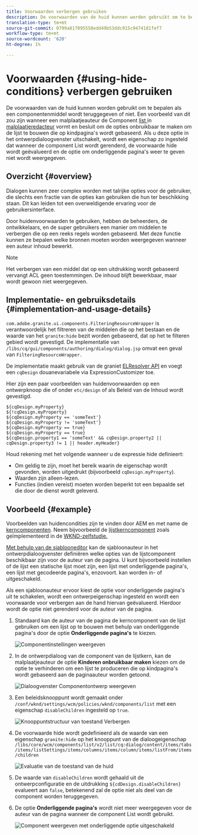 ```yaml
---
title: Voorwaarden verbergen gebruiken
description: De voorwaarden van de huid kunnen worden gebruikt om te bepalen als een componentenmiddel wordt teruggegeven of niet.
translation-type: tm+mt
source-git-commit: 0799a817095558edd49b53ddc915c9474181fef7
workflow-type: tm+mt
source-wordcount: '620'
ht-degree: 1%

---
```



# Voorwaarden {#using-hide-conditions} verbergen gebruiken

De voorwaarden van de huid kunnen worden gebruikt om te bepalen als een componentenmiddel wordt teruggegeven of niet. Een voorbeeld van dit zou zijn wanneer een malplaatjeauteur de Component [list ](https://docs.adobe.com/content/help/en/experience-manager-core-components/using/components/list.html) in [malplaatjeredacteur](/help/sites-cloud/authoring/features/templates.md) vormt en besluit om de opties onbruikbaar te maken om de lijst te bouwen die op kindpagina&#39;s wordt gebaseerd. Als u deze optie in het ontwerpdialoogvenster uitschakelt, wordt een eigenschap zo ingesteld dat wanneer de component List wordt gerenderd, de voorwaarde hide wordt geëvalueerd en de optie om onderliggende pagina&#39;s weer te geven niet wordt weergegeven.

## Overzicht {#overview}

Dialogen kunnen zeer complex worden met talrijke opties voor de gebruiker, die slechts een fractie van de opties kan gebruiken die hun ter beschikking staan. Dit kan leiden tot een overweldigende ervaring voor de gebruikersinterface.

Door huidenvoorwaarden te gebruiken, hebben de beheerders, de ontwikkelaars, en de super gebruikers een manier om middelen te verbergen die op een reeks regels worden gebaseerd. Met deze functie kunnen ze bepalen welke bronnen moeten worden weergegeven wanneer een auteur inhoud bewerkt.

>[!NOTE]
>
>Het verbergen van een middel dat op een uitdrukking wordt gebaseerd vervangt ACL geen toestemmingen. De inhoud blijft bewerkbaar, maar wordt gewoon niet weergegeven.

## Implementatie- en gebruiksdetails {#implementation-and-usage-details}

`com.adobe.granite.ui.components.FilteringResourceWrapper` is verantwoordelijk het filtreren van de middelen die op het bestaan en de waarde van het  `granite:hide` bezit worden gebaseerd, dat op het te filteren gebied wordt gevestigd. De implementatie van `/libs/cq/gui/components/authoring/dialog/dialog.jsp` omvat een geval van `FilteringResourceWrapper.`

De implementatie maakt gebruik van de graniet [ELResolver API](https://helpx.adobe.com/experience-manager/6-5/sites/developing/using/reference-materials/granite-ui/api/jcr_root/libs/granite/ui/docs/server/el.html) en voegt een `cqDesign` douanevariabele via ExpressionCustomizer toe.

Hier zijn een paar voorbeelden van huidenvoorwaarden op een ontwerpknoop die of onder `etc/design` of als Beleid van de Inhoud wordt gevestigd.

```
${cqDesign.myProperty}
${!cqDesign.myProperty}
${cqDesign.myProperty == 'someText'}
${cqDesign.myProperty != 'someText'}
${cqDesign.myProperty == true}
${cqDesign.myProperty == true}
${cqDesign.property1 == 'someText' && cqDesign.property2 || cqDesign.property3 != 1 || header.myHeader}
```

Houd rekening met het volgende wanneer u de expressie hide definieert:

* Om geldig te zijn, moet het bereik waarin de eigenschap wordt gevonden, worden uitgedrukt (bijvoorbeeld `cqDesign.myProperty`).
* Waarden zijn alleen-lezen.
* Functies (indien vereist) moeten worden beperkt tot een bepaalde set die door de dienst wordt geleverd.

## Voorbeeld {#example}

Voorbeelden van huidencondities zijn te vinden door AEM en met name de [kerncomponenten](https://docs.adobe.com/content/help/en/experience-manager-core-components/using/introduction.html). Neem bijvoorbeeld de [lijstkerncomponent](https://docs.adobe.com/content/help/en/experience-manager-core-components/using/components/list.html) zoals geïmplementeerd in de [WKND-zelfstudie.](/help/implementing/developing/introduction/develop-wknd-tutorial.md)

[Met behulp van de sjablooneditor](/help/sites-cloud/authoring/features/templates.md) kan de sjabloonauteur in het ontwerpdialoogvenster definiëren welke opties van de lijstcomponent beschikbaar zijn voor de auteur van de pagina. U kunt bijvoorbeeld instellen of de lijst een statische lijst moet zijn, een lijst met onderliggende pagina&#39;s, een lijst met gecodeerde pagina&#39;s, enzovoort. kan worden in- of uitgeschakeld.

Als een sjabloonauteur ervoor kiest de optie voor onderliggende pagina&#39;s uit te schakelen, wordt een ontwerpeigenschap ingesteld en wordt een voorwaarde voor verbergen aan de hand hiervan geëvalueerd. Hierdoor wordt de optie niet gerenderd voor de auteur van de pagina.

1. Standaard kan de auteur van de pagina de kerncomponent van de lijst gebruiken om een lijst op te bouwen met behulp van onderliggende pagina&#39;s door de optie **Onderliggende pagina&#39;s** te kiezen.

   ![Componentinstellingen weergeven](assets/hide-conditions-list-settings.png)

1. In de ontwerpdialoog van de component van de lijstkern, kan de malplaatjeauteur de optie **Kinderen onbruikbaar maken** kiezen om de optie te verhinderen om een lijst te produceren die op kindpagina&#39;s wordt gebaseerd aan de paginaauteur worden getoond.

   ![Dialoogvenster Componentontwerp weergeven](assets/hide-conditions-list-design.png)

1. Een beleidsknooppunt wordt gemaakt onder `/conf/wknd/settings/wcm/policies/wknd/components/list` met een eigenschap `disableChildren` ingesteld op `true`.

   ![Knooppuntstructuur van toestand Verbergen](assets/hide-conditions-node-structure.png)

1. De voorwaarde hide wordt gedefinieerd als de waarde van een eigenschap `granite:hide` op het knooppunt van de dialoogeigenschap `/libs/core/wcm/components/list/v2/list/cq:dialog/content/items/tabs/items/listSettings/items/columns/items/column/items/listFrom/items/children`

   ![Evaluatie van de toestand van de huid](assets/hide-conditions-evaluation.png)

1. De waarde van `disableChildren` wordt gehaald uit de ontwerpconfiguratie en de uitdrukking `${cdDesign.disableChildren}` evalueert aan `false`, betekenend zal de optie niet als deel van de component worden teruggegeven.

1. De optie **Onderliggende pagina&#39;s** wordt niet meer weergegeven voor de auteur van de pagina wanneer de component List wordt gebruikt.

   ![Component weergeven met onderliggende optie uitgeschakeld](assets/hide-conditions-child-disabled.png)
